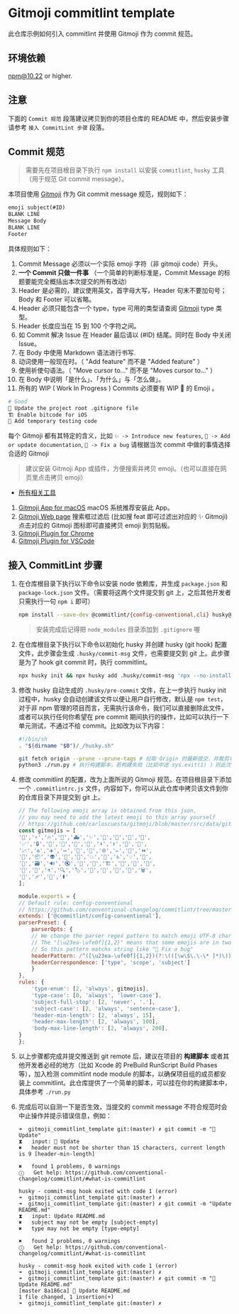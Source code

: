 # Gitmoji commitlint template

此仓库示例如何引入 commitlint 并使用 Gitmoji 作为 commit 规范。

## 环境依赖

npm@10.22 or higher.

## 注意

下面的 `Commit 规范` 段落建议拷贝到你的项目仓库的 README 中，然后安装步骤请参考 `接入 CommitLint 步骤` 段落。

## Commit 规范

> 需要先在项目根目录下执行 `npm install` 以安装 `commitlint`, `husky` 工具（用于规范 Git commit message）。

本项目使用 [Gitmoji](https://gitmoji.dev) 作为 Git commit message 规范，规则如下：

```txt
emoji subject(#ID)
BLANK LINE
Message Body
BLANK LINE
Footer
```

具体规则如下：

1. Commit Message 必须以一个实际 emoji 字符（非 gitmoji code）开头。
2. **一个 Commit 只做一件事** （一个简单的判断标准是，Commit Message 的标题要能完全概括出本次提交的所有改动）
3. Header 是必需的，建议使用英文，首字母大写，Header 句末不要加句号；Body 和 Footer 可以省略。
4. Header 必须只能包含一个 type，type 可用的类型请查阅 [Gitmoji](https://gitmoji.dev) type 类型。
5. Header 长度应当在 15 到 100 个字符之间。
6. 如 Commit 解决 Issue 在 Header 最后请以 (#ID) 结尾。同时在 Body 中关闭 Issue。
7. 在 Body 中使用 Markdown 语法进行书写.
8. 动词使用一般现在时。（ "Add feature" 而不是 "Added feature" ）
9. 使用祈使句语法。（ "Move cursor to…" 而不是 "Moves cursor to…" ）
10. 在 Body 中说明「是什么」、「为什么」与「怎么做」。
11. 所有的 WIP ( Work In Progress ) Commits 必须要有 WIP 🚧 的 Emoji 。

```sh
# Good
🙈 Update the project root .gitignore file
🏗 Enable bitcode for iOS
🚧 Add temporary testing code
```

每个 Gitmoji 都有其特定的含义，比如 `✨ -> Introduce new features`, `📝 -> Add or update documentation`, `🐛 -> Fix a bug` 请根据当次 commit 中做的事情选择合适的 Gitmoji

> 建议安装 Gitmoji App 或插件，方便搜索并拷贝 emoji。（也可以直接在网页里点击拷贝 emoji）

- [所有相关工具](https://gitmoji.dev/related-tools)

1. [Gitmoji App for macOS](https://github.com/lovetodream/gitimoji) macOS 系统推荐安装此 App。
2. [Gitmoji Web page](https://gitmoji.dev) 搜索框过滤后 (比如搜 feat 即可过滤出对应的 ✨ Gitmoji) 点击对应的 Gitmoji 图标即可直接拷贝 emoji 到剪贴板。
3. [Gitmoji Plugin for Chrome](https://github.com/johannchopin/gitmoji-browser-extension)
4. [Gitmoji Plugin for VSCode](https://github.com/vtrois/gitmoji-vscode)

## 接入 CommitLint 步骤

1. 在仓库根目录下执行以下命令以安装 node 依赖库，并生成 `package.json` 和 `package-lock.json` 文件。（需要将这两个文件提交到 git 上，之后其他开发者只需执行一句 `npm i` 即可）

    ```sh
    npm install --save-dev @commitlint/{config-conventional,cli} husky@5.2.0
    ```

    > 安装完成后记得把 `node_modules` 目录添加到 `.gitignore` 喔

2. 在仓库根目录下执行以下命令以初始化 husky 并创建 husky (git hook) 配置文件，此步骤会生成 `.husky/commit-msg` 文件，也需要提交到 git 上。此步骤是为了 hook git commit 时，执行 commitlint。

    ```sh
    npx husky init && npx husky add .husky/commit-msg 'npx --no-install commitlint --edit "$1"'
    ```

3. 修改 husky 自动生成的 `.husky/pre-commit` 文件，在上一步执行 husky init 过程中，husky 会自动创建该文件以便让用户自行修改，默认是 `npm test`，对于非 npm 管理的项目而言，无需执行该命令，我们可以直接删除此文件，或者可以执行任何你希望在 pre commit 期间执行的操作，比如可以执行一下单元测试，不通过不给 commit。比如改为以下内容：

    ```sh
    #!/bin/sh
    . "$(dirname "$0")/_/husky.sh"

    git fetch origin --prune --prune-tags # 拉取 Origin 的最新提交，并裁剪本地多余的 tags
    python3 ./run.py # 执行构建脚本，若构建失败（比如中途 sys.exit(1) ）则此次 commit 会被中止
    ```

4. 修改 commitlint 的配置，改为上面所说的 Gitmoji 规范。在项目根目录下添加一个 `.commitlintrc.js` 文件，内容如下，你可以从此仓库中拷贝该文件到你的仓库目录下并提交到 git 上。

    ```js
    // The following emoji array is obtained from this json,
    // you may need to add the latest emoji to this array yourself
    // https://github.com/carloscuesta/gitmoji/blob/master/src/data/gitmojis.json
    const gitmojis = [
    '🎨','⚡️','🔥','🐛','🚑','✨','📝','🚀','💄','🎉',
    '✅','🔒','🔖','🚨','🚧','💚','⬇️','⬆️','📌','👷',
    '📈','♻️','➕','➖','🔧','🔨','🌐','✏️','💩','⏪',
    '🔀','📦','👽','🚚','📄','💥','🍱','♿️','💡','🍻',
    '💬','🗃','🔊','🔇','👥','🚸','🏗','📱','🤡','🥚',
    '🙈','📸','⚗','🔍','🏷️','🌱','🚩','🥅','💫','🗑',
    '🛂','🩹','🧐','⚰️'
    ];

    module.exports = {
    // Default rule: config-conventional
    // https://github.com/conventional-changelog/commitlint/tree/master/%40commitlint/config-conventional#rules
    extends: ['@commitlint/config-conventional'],
    parserPreset: {
        parserOpts: {
        // We change the parser regex pattern to match emoji UTF-8 character
        // The "[\u23ea-\ufe0f]{1,2}" means that some emojis are in two bytes but not one
        // So this pattern matchs string like "🐛 Fix a bug"
        headerPattern: /^([\u23ea-\ufe0f]{1,2})(?:\(([\w\$\.\-\* ]*)\))? (.*)$/,
        headerCorrespondence: ['type', 'scope', 'subject']
        }
    },
    rules: {
        'type-enum': [2, 'always', gitmojis],
        'type-case': [0, 'always', 'lower-case'],
        'subject-full-stop': [2, 'never', '.'],
        'subject-case': [2, 'always', 'sentence-case'],
        'header-min-length': [2, 'always', 15],
        'header-max-length': [2, 'always', 100],
        'body-max-line-length': [2, 'always', 200],
    }
    };
    ```

5. 以上步骤都完成并提交推送到 git remote 后，建议在项目的 **构建脚本** 或者其他开发者必经的地方（比如 Xcode 的 PreBuild RunScript Build Phases 等），加入检测 commitlint node module 的脚本，以确保项目组的成员都安装上 commitlint。此仓库提供了一个简单的脚本，可以挂在你的构建脚本中，具体参考 `./run.py`

6. 完成后可以自测一下是否生效，当提交的 commit message 不符合规范时会中止操作并提示错误信息，例如：

    ```blank
    ➜  gitmoji_commitlint_template git:(master) ✗ git commit -m "📝 Update"
    ⧗   input: 📝 Update
    ✖   header must not be shorter than 15 characters, current length is 9 [header-min-length]

    ✖   found 1 problems, 0 warnings
    ⓘ   Get help: https://github.com/conventional-changelog/commitlint/#what-is-commitlint

    husky - commit-msg hook exited with code 1 (error)
    ➜  gitmoji_commitlint_template git:(master) ✗
    ➜  gitmoji_commitlint_template git:(master) ✗ git commit -m "Update README.md"
    ⧗   input: Update README.md
    ✖   subject may not be empty [subject-empty]
    ✖   type may not be empty [type-empty]

    ✖   found 2 problems, 0 warnings
    ⓘ   Get help: https://github.com/conventional-changelog/commitlint/#what-is-commitlint

    husky - commit-msg hook exited with code 1 (error)
    ➜  gitmoji_commitlint_template git:(master) ✗
    ➜  gitmoji_commitlint_template git:(master) ✗ git commit -m "📝 Update README.md"
    [master 8a186ca] 📝 Update README.md
    1 file changed, 1 insertion(+)
    ➜  gitmoji_commitlint_template git:(master) ✗
    ```
